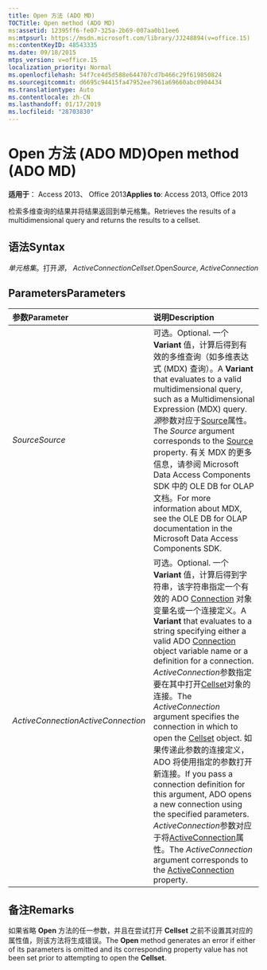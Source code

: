 ```yaml
---
title: Open 方法 (ADO MD)
TOCTitle: Open method (ADO MD)
ms:assetid: 12395ff6-fe07-325a-2b69-007aa0b11ee6
ms:mtpsurl: https://msdn.microsoft.com/library/JJ248894(v=office.15)
ms:contentKeyID: 48543335
ms.date: 09/18/2015
mtps_version: v=office.15
localization_priority: Normal
ms.openlocfilehash: 54f7ce4d5d588e644707cd7b466c29f619850824
ms.sourcegitcommit: d6695c94415fa47952ee7961a69660abc0904434
ms.translationtype: Auto
ms.contentlocale: zh-CN
ms.lasthandoff: 01/17/2019
ms.locfileid: "28703830"
---
```

# <a name="open-method-ado-md"></a><span data-ttu-id="dfaa8-102">Open 方法 (ADO MD)</span><span class="sxs-lookup"><span data-stu-id="dfaa8-102">Open method (ADO MD)</span></span>

<span data-ttu-id="dfaa8-103">**适用于**： Access 2013、 Office 2013</span><span class="sxs-lookup"><span data-stu-id="dfaa8-103">**Applies to**: Access 2013, Office 2013</span></span>

<span data-ttu-id="dfaa8-104">检索多维查询的结果并将结果返回到单元格集。</span><span class="sxs-lookup"><span data-stu-id="dfaa8-104">Retrieves the results of a multidimensional query and returns the results to a cellset.</span></span>

## <a name="syntax"></a><span data-ttu-id="dfaa8-105">语法</span><span class="sxs-lookup"><span data-stu-id="dfaa8-105">Syntax</span></span>

<span data-ttu-id="dfaa8-106">*单元格集*。打开*源*， *ActiveConnection*</span><span class="sxs-lookup"><span data-stu-id="dfaa8-106">*Cellset*.Open*Source*, *ActiveConnection*</span></span>

## <a name="parameters"></a><span data-ttu-id="dfaa8-107">Parameters</span><span class="sxs-lookup"><span data-stu-id="dfaa8-107">Parameters</span></span>

|<span data-ttu-id="dfaa8-108">参数</span><span class="sxs-lookup"><span data-stu-id="dfaa8-108">Parameter</span></span>|<span data-ttu-id="dfaa8-109">说明</span><span class="sxs-lookup"><span data-stu-id="dfaa8-109">Description</span></span>|
|:--------|:----------|
|<span data-ttu-id="dfaa8-110">*Source*</span><span class="sxs-lookup"><span data-stu-id="dfaa8-110">*Source*</span></span> |<span data-ttu-id="dfaa8-111">可选。</span><span class="sxs-lookup"><span data-stu-id="dfaa8-111">Optional.</span></span> <span data-ttu-id="dfaa8-112">一个 **Variant** 值，计算后得到有效的多维查询（如多维表达式 (MDX) 查询）。</span><span class="sxs-lookup"><span data-stu-id="dfaa8-112">A **Variant** that evaluates to a valid multidimensional query, such as a Multidimensional Expression (MDX) query.</span></span> <span data-ttu-id="dfaa8-113">*源*参数对应于[Source](source-property-ado-md.md)属性。</span><span class="sxs-lookup"><span data-stu-id="dfaa8-113">The *Source* argument corresponds to the [Source](source-property-ado-md.md) property.</span></span> <span data-ttu-id="dfaa8-114">有关 MDX 的更多信息，请参阅 Microsoft Data Access Components SDK 中的 OLE DB for OLAP 文档。</span><span class="sxs-lookup"><span data-stu-id="dfaa8-114">For more information about MDX, see the OLE DB for OLAP documentation in the Microsoft Data Access Components SDK.</span></span>|
|<span data-ttu-id="dfaa8-115">*ActiveConnection*</span><span class="sxs-lookup"><span data-stu-id="dfaa8-115">*ActiveConnection*</span></span> |<span data-ttu-id="dfaa8-116">可选。</span><span class="sxs-lookup"><span data-stu-id="dfaa8-116">Optional.</span></span> <span data-ttu-id="dfaa8-117">一个 **Variant** 值，计算后得到字符串，该字符串指定一个有效的 ADO [Connection](connection-object-ado.md) 对象变量名或一个连接定义。</span><span class="sxs-lookup"><span data-stu-id="dfaa8-117">A **Variant** that evaluates to a string specifying either a valid ADO [Connection](connection-object-ado.md) object variable name or a definition for a connection.</span></span> <span data-ttu-id="dfaa8-118">*ActiveConnection*参数指定要在其中打开[Cellset](cellset-object-ado-md.md)对象的连接。</span><span class="sxs-lookup"><span data-stu-id="dfaa8-118">The *ActiveConnection* argument specifies the connection in which to open the [Cellset](cellset-object-ado-md.md) object.</span></span> <span data-ttu-id="dfaa8-119">如果传递此参数的连接定义，ADO 将使用指定的参数打开新连接。</span><span class="sxs-lookup"><span data-stu-id="dfaa8-119">If you pass a connection definition for this argument, ADO opens a new connection using the specified parameters.</span></span> <span data-ttu-id="dfaa8-120">*ActiveConnection*参数对应于将[ActiveConnection](activeconnection-property-ado-md.md)属性。</span><span class="sxs-lookup"><span data-stu-id="dfaa8-120">The *ActiveConnection* argument corresponds to the [ActiveConnection](activeconnection-property-ado-md.md) property.</span></span>|

## <a name="remarks"></a><span data-ttu-id="dfaa8-121">备注</span><span class="sxs-lookup"><span data-stu-id="dfaa8-121">Remarks</span></span>

<span data-ttu-id="dfaa8-122">如果省略 **Open** 方法的任一参数，并且在尝试打开 **Cellset** 之前不设置其对应的属性值，则该方法将生成错误。</span><span class="sxs-lookup"><span data-stu-id="dfaa8-122">The **Open** method generates an error if either of its parameters is omitted and its corresponding property value has not been set prior to attempting to open the **Cellset**.</span></span>

